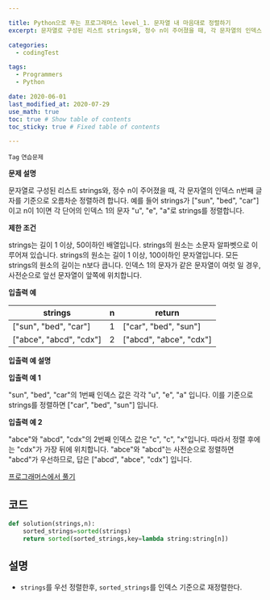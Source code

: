 ```yaml
---

title: Python으로 푸는 프로그래머스 level_1. 문자열 내 마음대로 정렬하기
excerpt: 문자열로 구성된 리스트 strings와, 정수 n이 주어졌을 때, 각 문자열의 인덱스 n번째 글자를 기준으로 오름차순 정렬하려 합니다. 예를 들어 strings가 ["sun", "bed", "car"]이고 n이 1이면 각 단어의 인덱스 1의 문자 "u", "e", "a"로 strings를 정렬합니다.

categories:
  - codingTest

tags:
  - Programmers
  - Python

date: 2020-06-01
last_modified_at: 2020-07-29
use_math: true
toc: true # Show table of contents
toc_sticky: true # Fixed table of contents

---
```


`Tag` `연습문제`<br>

**문제 설명**

문자열로 구성된 리스트 strings와, 정수 n이 주어졌을 때, 각 문자열의 인덱스 n번째 글자를 기준으로 오름차순 정렬하려 합니다. 예를 들어 strings가 ["sun", "bed", "car"]이고 n이 1이면 각 단어의 인덱스 1의 문자 "u", "e", "a"로 strings를 정렬합니다.

**제한 조건**

strings는 길이 1 이상, 50이하인 배열입니다.
strings의 원소는 소문자 알파벳으로 이루어져 있습니다.
strings의 원소는 길이 1 이상, 100이하인 문자열입니다.
모든 strings의 원소의 길이는 n보다 큽니다.
인덱스 1의 문자가 같은 문자열이 여럿 일 경우, 사전순으로 앞선 문자열이 앞쪽에 위치합니다.

**입출력 예**

strings|	n|	return
-|-|-
["sun", "bed", "car"]|	1|	["car", "bed", "sun"]
["abce", "abcd", "cdx"]	|2	|["abcd", "abce", "cdx"]

**입출력 예 설명**

**입출력 예 1**

"sun", "bed", "car"의 1번째 인덱스 값은 각각 "u", "e", "a" 입니다. 이를 기준으로 strings를 정렬하면 ["car", "bed", "sun"] 입니다.

**입출력 예 2**

"abce"와 "abcd", "cdx"의 2번째 인덱스 값은 "c", "c", "x"입니다. 따라서 정렬 후에는 "cdx"가 가장 뒤에 위치합니다. "abce"와 "abcd"는 사전순으로 정렬하면 "abcd"가 우선하므로, 답은 ["abcd", "abce", "cdx"] 입니다.

[프로그래머스에서 풀기](https://programmers.co.kr/learn/courses/30/lessons/12915)

## 코드
```python
def solution(strings,n):
    sorted_strings=sorted(strings)
    return sorted(sorted_strings,key=lambda string:string[n])
```

## 설명

- ```strings```를 우선 정렬한후, ```sorted_strings```를 인덱스 기준으로 재정렬한다.
